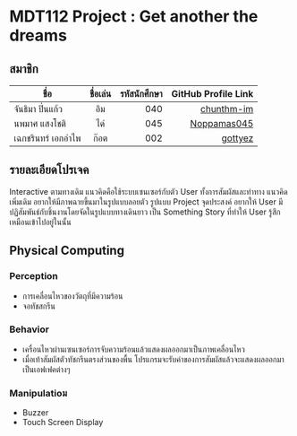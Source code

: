 ﻿
# MDT112 Project : Get another the dreams

## สมาชิก
| ชื่อ      | ชื่อเล่น          | รหัสนักศึกษา | GitHub Profile Link |
| ------------- |:-------------:| -----:| ------------------:|
| จันธิมา ปิ่นแก้ว      | อิม| 040 | [chunthm-im](https://github.com/chunthm)
| นพมาศ  แสงโชติ     | ได๋     |   045 |	[Noppamas045](https://github.com/Noppamas045)
| เฉกชรินทร์ เอกอำไพ | ก๊อต      |   002 | [gottyez](https://github.com/gottyez)


## รายละเอียดโปรเจค
   Interactive ตามทางเดิม แนวคิดคือใช้ระบบเซนเซอร์กับตัว User ทั้งการสัมผัสและท่าทาง แนวคิดเพิ่มเดิม อยากให้มีภาพฉายขึ้นมาในรูปแบบลอยตัว รูปแบบ Project
   จุดประสงค์ อยากให้ User มีปฏิสัมพันธ์กับชิ้นงานโดยจัดในรูปแบบทางเดินยาว เป็น Something Story ที่ทำให้ User รู้สึกเหมือนเข้าไปอยู่ในนั้น 
   
## Physical Computing
### Perception
- การเคลื่อนไหวของวัตถุที่มีความร้อน
- จอทัชสกรีน
### Behavior
- เครื่อนไหวผ่านเซนเซอร์การจับความร้อนแล้วแสดงผลออกมาเป็นภาพเคลื่อนไหว
- เมื่อเท้าสัมผัสตัวทัชกรีนตรงส่วนของพื้น โปรแกรมจะรับค่าของการสัมผัสแล้วจะแสดงผลออกมาเป็นเอฟเฟคต่างๆ
### Manipulatioม
- Buzzer
- Touch Screen Display
